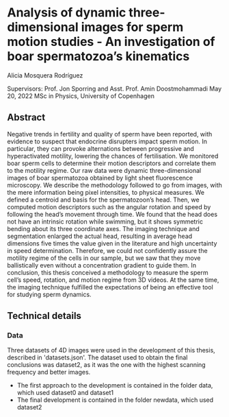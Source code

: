 # Analysis of dynamic three-dimensional images for sperm motion studies - An investigation of boar spermatozoa’s kinematics
Alicia Mosquera Rodríguez

Supervisors: Prof. Jon Sporring and Asst. Prof. Amin Doostmohammadi
May 20, 2022
MSc in Physics, University of Copenhagen

## Abstract
Negative trends in fertility and quality of sperm have been reported, with evidence
to suspect that endocrine disrupters impact sperm motion. In particular,
they can provoke alternations between progressive and hyperactivated motility,
lowering the chances of fertilisation. We monitored boar sperm cells to
determine their motion descriptors and correlate them to the motility regime.
Our raw data were dynamic three-dimensional images of boar spermatozoa
obtained by light sheet fluorescence microscopy. We describe the methodology
followed to go from images, with the mere information being pixel intensities,
to physical measures. We defined a centroid and basis for the spermatozoon’s
head. Then, we computed motion descriptors such as the angular rotation
and speed by following the head’s movement through time. We found that
the head does not have an intrinsic rotation while swimming, but it shows
symmetric bending about its three coordinate axes. The imaging technique
and segmentation enlarged the actual head, resulting in average head dimensions
five times the value given in the literature and high uncertainty in
speed determination. Therefore, we could not confidently assure the motility
regime of the cells in our sample, but we saw that they move ballistically even
without a concentration gradient to guide them. In conclusion, this thesis conceived
a methodology to measure the sperm cell’s speed, rotation, and motion
regime from 3D videos. At the same time, the imaging technique fulfilled the
expectations of being an effective tool for studying sperm dynamics.

## Technical details

### Data
Three datasets of 4D images were used in the development of this thesis, described in 'datasets.json'. The dataset used to obtain the final conclusions was dataset2, as it was the one with the highest scanning frequency and better images.
- The first approach to the development is contained in the folder data, which used dataset0 and dataset1
- The final development is contained in the folder newdata, which used dataset2

###